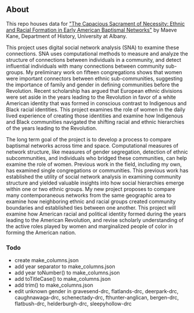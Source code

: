 ## About
This repo houses data for ["The Capacious Sacrament of Necessity: Ethnic and Racial Formation in Early American Baptismal Networks"](https://observablehq.com/@mkane2/baptismal-network-comparison-statistics?collection=@mkane2/baptismal-networks) by Maeve Kane, Department of History, University at Albany.

This project uses digital social network analysis (SNA) to examine these connections.  SNA uses computational methods to measure and analyze the structure of connections between individuals in a community, and detect influential individuals with many connections between community sub-groups.  My preliminary work on fifteen congregations shows that women were important connectors between ethnic sub-communities, suggesting the importance of family and gender in defining communities before the Revolution.  Recent scholarship has argued that European ethnic divisions were set aside in the years leading to the Revolution in favor of a white American identity that was formed in conscious contrast to Indigenous and Black racial identities.  This project examines the role of women in the daily lived experience of creating those identities and examine how Indigenous and Black communities navigated the shifting racial and ethnic hierarchies of the years leading to the Revolution.

The long term goal of the project is to develop a process to compare baptismal networks across time and space.  Computational measures of network structure, like measures of gender segregation, detection of ethnic subcommunities, and individuals who bridged these communities, can help examine the role of women.  Previous work in the field, including my own, has examined single congregations or communities.  This previous work has established the utility of social network analysis in examining community structure and yielded valuable insights into how social hierarchies emerge within one or two ethnic groups.  My new project proposes to compare many contemporaneous networks from the same geographic area to examine how neighboring ethnic and racial groups created community boundaries and established ties between one another.  This project will examine how American racial and political identity formed during the years leading to the American Revolution, and revise scholarly understanding of the active roles played by women and marginalized people of color in forming the American nation.

### Todo
- create make_columns.json
- add year separator to make_columns.json
- add year toNumber() to make_columns.json
- add toTitleCase() to make_columns.json
- add trim() to make_columns.json
- edit unknown gender in gravesend-drc, flatlands-drc, deerpark-drc, caughnawaga-drc, schenectady-drc, fthunter-anglican, bergen-drc, flatbush-drc, helderburgh-drc, sleepyhollow-drc
